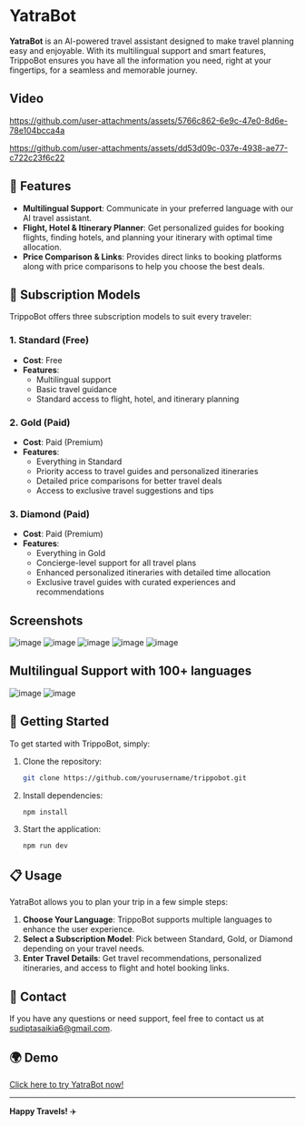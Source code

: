 # YatraBot

**YatraBot** is an AI-powered travel assistant designed to make travel planning easy and enjoyable. With its multilingual support and smart features, TrippoBot ensures you have all the information you need, right at your fingertips, for a seamless and memorable journey.

## Video

https://github.com/user-attachments/assets/5766c862-6e9c-47e0-8d6e-78e104bcca4a
 
https://github.com/user-attachments/assets/dd53d09c-037e-4938-ae77-c722c23f6c22 

## 🌟 Features

- **Multilingual Support**: Communicate in your preferred language with our AI travel assistant.
- **Flight, Hotel & Itinerary Planner**: Get personalized guides for booking flights, finding hotels, and planning your itinerary with optimal time allocation.
- **Price Comparison & Links**: Provides direct links to booking platforms along with price comparisons to help you choose the best deals.

## 💎 Subscription Models

TrippoBot offers three subscription models to suit every traveler:

### 1. **Standard (Free)**
   - **Cost**: Free
   - **Features**:
     - Multilingual support
     - Basic travel guidance
     - Standard access to flight, hotel, and itinerary planning

### 2. **Gold (Paid)**
   - **Cost**: Paid (Premium)
   - **Features**:
     - Everything in Standard
     - Priority access to travel guides and personalized itineraries
     - Detailed price comparisons for better travel deals
     - Access to exclusive travel suggestions and tips

### 3. **Diamond (Paid)**
   - **Cost**: Paid (Premium)
   - **Features**:
     - Everything in Gold
     - Concierge-level support for all travel plans
     - Enhanced personalized itineraries with detailed time allocation
     - Exclusive travel guides with curated experiences and recommendations
    
## Screenshots

![image](https://github.com/user-attachments/assets/19503afa-6188-46f6-8b88-ad3f24088c9e)
![image](https://github.com/user-attachments/assets/b6c697e9-537f-430c-9ab3-4360de3eec92)
![image](https://github.com/user-attachments/assets/d2898f0a-81be-46cb-a2f6-64f28d4ee7e9)
![image](https://github.com/user-attachments/assets/0268855e-ac52-4542-994d-af1140d63bb2)
![image](https://github.com/user-attachments/assets/322bf82c-9b69-4a42-b5d8-db6e9b3331e5)

## Multilingual Support with 100+ languages 
![image](https://github.com/user-attachments/assets/f55ed009-31d3-4852-aa0a-746f77ed8f7d)
![image](https://github.com/user-attachments/assets/c21b08a7-3cbb-4995-8f5a-9e644ba0504a)


## 🚀 Getting Started

To get started with TrippoBot, simply:

1. Clone the repository:
   ```bash
   git clone https://github.com/yourusername/trippobot.git
   ```
2. Install dependencies:
   ```bash
   npm install
   ```
3. Start the application:
   ```bash
   npm run dev
   ```

## 📋 Usage

YatraBot allows you to plan your trip in a few simple steps:

1. **Choose Your Language**: TrippoBot supports multiple languages to enhance the user experience.
2. **Select a Subscription Model**: Pick between Standard, Gold, or Diamond depending on your travel needs.
3. **Enter Travel Details**: Get travel recommendations, personalized itineraries, and access to flight and hotel booking links.

## 📧 Contact

If you have any questions or need support, feel free to contact us at sudiptasaikia6@gmail.com.

## 🌍 Demo

[Click here to try YatraBot now!](https://trippobot.vercel.app/)

---

**Happy Travels!** ✈️
